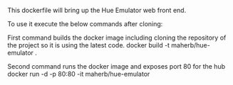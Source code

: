 This dockerfile will bring up the Hue Emulator web front end.

To use it execute the below commands after cloning:

First command builds the docker image including cloning the repository of the project so it is using the latest code.
docker build -t maherb/hue-emulator .

Second command runs the docker image and exposes port 80 for the hub
docker run -d -p 80:80 -it maherb/hue-emulator


